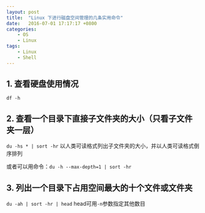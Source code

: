 ```yaml
---
layout: post
title:  "Linux 下进行磁盘空间管理的几条实用命令"
date:   2016-07-01 17:17:17 +0800
categories: 
    - OS
    - Linux
tags:
    - Linux
    - Shell
---
```


## 1. 查看硬盘使用情况

`df -h`

## 2. 查看一个目录下直接子文件夹的大小（只看子文件夹一层）

`du -hs * | sort -hr` 以人类可读格式列出子文件夹的大小，并以人类可读格式倒序排列

或者可以用命令：`du -h --max-depth=1 | sort -hr`

<!-- more -->

## 3. 列出一个目录下占用空间最大的十个文件或文件夹

`du -ah | sort -hr | head` head可用`-n`参数指定其他数目
